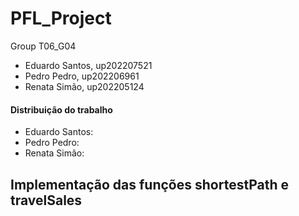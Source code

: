 # PFL_Project
Group T06_G04
- Eduardo Santos, up202207521
- Pedro Pedro, up202206961
- Renata Simão, up202205124

#### Distribuição do trabalho
- Eduardo Santos:
- Pedro Pedro:
- Renata Simão:

## Implementação das funções shortestPath e travelSales
